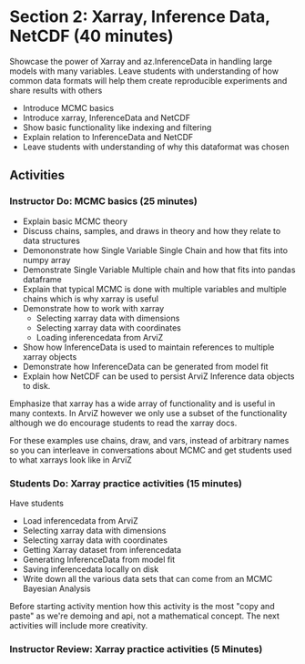 # Section 2: Xarray, Inference Data, NetCDF (40 minutes)
Showcase the power of Xarray and az.InferenceData in handling large models
with many variables. Leave students with understanding of how common data
formats will help them create reproducible experiments and share results with others

* Introduce MCMC basics
* Introduce xarray, InferenceData and NetCDF
* Show basic functionality like indexing and filtering
* Explain relation to InferenceData and NetCDF
* Leave students with understanding of why this dataformat was chosen

## Activities

### Instructor Do: MCMC basics (25 minutes)
* Explain basic MCMC theory 
* Discuss chains, samples, and draws in theory and how they relate to data structures
* Demononstrate how Single Variable Single Chain and how that fits into numpy array
* Demonstrate Single Variable Multiple chain and how that fits into pandas dataframe
* Explain that typical MCMC is done with multiple variables and multiple chains which is why xarray is useful
* Demonstrate how to work with xarray
    * Selecting xarray data with dimensions
    * Selecting xarray data with coordinates
    * Loading inferencedata from ArviZ
* Show how InferenceData is used to maintain references to multiple xarray objects
* Demonstrate how InferenceData can be generated from model fit
* Explain how NetCDF can be used to persist ArviZ Inference data objects to disk.

Emphasize that xarray has a wide array of functionality and is useful in many
contexts. In ArviZ however we only use a subset of the functionality although
we do encourage students to read the xarray docs.

For these examples use chains, draw, and vars, instead of arbitrary names
so you  can interleave in conversations about MCMC and get students used
to what xarrays look like in ArviZ

### Students Do: Xarray practice activities (15 minutes)
Have students
* Load inferencedata from ArviZ
* Selecting xarray data with dimensions
* Selecting xarray data with coordinates
* Getting Xarray dataset from inferencedata
* Generating InferenceData from model fit
* Saving inferencedata locally on disk
* Write down all the various data sets that can come from an MCMC Bayesian Analysis

Before starting activity mention how this activity is the most "copy
and paste" as we're demoing and api, not a mathematical concept. The next
activities will include more creativity.

### Instructor Review: Xarray practice activities (5 Minutes)
